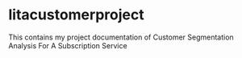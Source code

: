 # litacustomerproject
This contains my project documentation of Customer Segmentation Analysis For A Subscription Service
